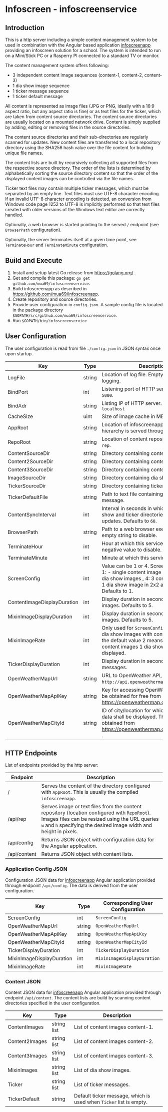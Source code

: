 # Infoscreen - infoscreenservice

## Introduction

This is a http server including a simple content management system to be used in
combination with the Angular based application [infoscreenapp](https://github.com/mua69/infoscreenapp) providing
an infoscreen solution for a school. The system is intended to run on a Mini/Stick PC or a Rasperry PI connected
to a standard TV or monitor.

The content management system offers following:
* 3 independent content image sequences (content-1, content-2, content-3)
* 1 dia show image sequence
* 1 ticker message sequence
* 1 ticker default message

All content is represented as image files (JPG or PNG, ideally with a 16:9 aspect ratio, but any aspect ratio is fine)
or as text files for the ticker, which are taken from content source directories. The content source directories are usually
located on a mounted network drive. Content is simply supplied by adding, editing or removing files in the source directories. 
 
The content source directories and their sub-directories are regularly scanned for updates. New content files are transferred
to a local repository directory using the SHA256 hash value over the file content for building unique file names. 

The content lists are built by recursively collecting all supported files from the respective source directory.
The order of the lists is determined by alphabetically sorting the source directory content so that the order of
the displayed content images can be controlled via the file names.

Ticker text files may contain multiple ticker messages, which must be separated by an empty line. 
Text files must use UTF-8 character encoding. If an invalid UTF-8 character encoding is detected, 
an conversion from Windows code page 1252 to UTF-8 is implicitly performed so that text files created
with older versions of the Windows text editor are correctly handled.
 
Optionally, a web browser is started pointing to the served `/` endpoint (see `BrowserPath` configuration). 

Optionally, the server terminates itself at a given time point, see `TerminateHour` and `TerminateMinute` configuration.

## Build and Execute

1. Install and setup latest Go release from https://golang.org/ .
1. Get and compile this package: `go get github.com/mua69/infoscreenservice`.
1. Build infoscreenapp as described in https://github.com/mua69/infoscreenapp.
1. Create repository and source directories.
1. Provide user configuration in `config.json`. A sample config file is located in the package directory `$GOPATH/src/github.com/mua69/infoscreenservice`.
1. Run `$GOPATH/bin/infoscreenservice`

## User Configuration

The user configuration is read from file `./config.json` in JSON syntax once upon startup.

Key | Type | Description
--- | ---- | -----------
LogFile | string | Location of log file. Empty string disables logging.
BindPort | int | Listening port of HTTP server. Defaults to `5000`.
BindAdr | string | Listing IP of HTTP server. Default to `localhost`
CacheSize | uint | Size of image cache in MB. Defaults to `100`.
AppRoot | string | Location of infoscreenapp. Directory hierarchy is served through endpoint `/`.
RepoRoot | string | Location of content repository. Defaults to `rep`.
ContentSourceDir | string | Directory containing content-1 images.
Content2SourceDir | string | Directory containing content-2 images.
Content3SourceDir | string | Directory containing content-3 images.
ImageSourceDir | string | Directory containing dia show images.
TickerSourceDir | string | Directory containing ticker text files.
TickerDefaultFile | string | Path to text file containing ticker default message.
ContentSyncInterval | int | Interval in seconds in which content, dia show and ticker directories are scanned for updates. Defaults to `60`.
BrowserPath | string | Path to a web browser executable. Use empty string to disable.
TerminateHour | int | Hour at which this service exits. Use a negative value to disable. Defaults to `-1`.
TerminateMinute | int | Minute at which this service exits.
ScreenConfig | int | Value can be 1 or 4. Screen configuration: 1: - single content image with intermixed dia show images , 4: 3 content images and 1 dia show image in 2x2 arrangement. Defaults to 1.
ContentImageDisplayDuration | int | Display duration in seconds for content images. Defaults to 5.
MixinImageDisplayDuration | int | Display duration in seconds for dia show images. Defaults to 5.
MixinImageRate | int | Only used for `ScreenConfig`:`1`. Mixin rate of dia show images with content images. E.g. the default value 2 means that every 2 content images 1 dia show image is displayed.
TickerDisplayDuration | int | Display duration in seconds for ticker messages.
OpenWeatherMapUrl | string | URL to OpenWeather API, defaults to `http://api.openweathermap.org/data/2.5`.
OpenWeatherMapApiKey | string | Key for accessing OpenWeather API. Can be obtained for free from https://openweathermap.org/ .
OpenWeatherMapCityId | string | ID of city/location for which the weather data shall be displayed. The city ID can be obtained from https://openweathermap.org/current#cityid .


## HTTP Endpoints

List of endpoints provided by the http server:

Endpoint | Description
-------- | -----------
/ | Serves the content of the directory configured with `AppRoot`. This is usually the compiled `infoscreenapp`.
/api/rep | Serves image or text files from the content repository (location configured with `RepoRoot`). Images files can be resized using the URL queries `w` and `h` specifying the desired image width and height in pixels. 
/api/config | Returns JSON object with configuration data for the Angular application.
/api/content | Returns JSON object with content lists.

### Application Config JSON

Configuration JSON data for [infoscreenapp](https://github.com/mua69/infoscreenapp) Angular application provided through endpoint `/api/config`. The data is derived from the user configuration.

Key | Type | Corresponding User Configuration
--- | ---- | --------------------------------
ScreenConfig | int | `ScreenConfig`
OpenWeatherMapUrl | string | `OpenWeatherMapUrl`
OpenWeatherMapApiKey | string | `OpenWeatherMapApiKey`
OpenWeatherMapCityId | string | `OpenWeatherMapCityId`
TickerDisplayDuration | int | `TickerDisplayDuration`
MixinImageDisplayDuration | int |  `MixinImageDisplayDuration`
MixinImageRate | int | `MixinImageRate`

### Content JSON

Content JSON data for [infoscreenapp](https://github.com/mua69/infoscreenapp) Angular application provided through endpoint `/api/content`. 
The content lists are build by scanning content directories specified in the user configuration. 

Key | Type | Description
--- | ---- | -----------
ContentImages | string list | List of content images content-1.
Content2Images | string list | List of content images content-2.
Content3Images | string list | List of content images content-3.
MixinImages | string list | List of dia show images.
Ticker | string list | List of ticker messages.
TickerDefault | string | Default ticker message, which is used when `Ticker` list is empty.

